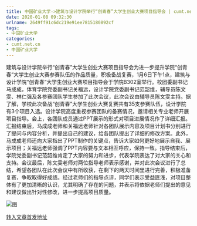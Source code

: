 ```yaml
---
title: 中国矿业大学->建筑与设计学院举行“创青春”大学生创业大赛项目指导会 | cumt.net.cn
date: 2020-01-08 09:32:30
urlname: 2649ff91c6dc219e91ee7815180892cf
tags: 
- 中国矿业大学
categories:
- cumt.net.cn
- 中国矿业大学
---
```

建筑与设计学院举行“创青春”大学生创业大赛项目指导会为进一步提升学院“创青春”大学生创业大赛参赛队伍的作品质量，积极备战复赛，1月6日下午1点，建筑与设计学院“创青春”大学生创业大赛项目指导会于学院B302室举行。校团委副书记马成成，体育学院党委副书记关福远，设计学院党委副书记范韶维，辅导员陈文雯、林仁强及各参赛团队学生参加了此次会议，此次会议由辅导员陈文雯主持。据了解，学校此次备战“创青春”大学生创业大赛复赛共有35支参赛队伍，设计学院有3个项目入选。设计学院高度重视参赛团队的备赛情况，邀请相关专业老师开展项目指导。会上，各团队成员通过PPT展示的形式对项目进展情况作了详细汇报。汇报结束后，马成成老师和关福远老师针对各团队展示内容及项目计划书分别进行了提问与内容分析，并提出自己的建议，给各团队提出了详细的修改方案。此外，马成成老师还向大家指出了PPT制作的关键点，告诉大家如何更好地展示自我、展示项目；关福远老师强调了PPT内容要与文本相互呼应，保持一致。指导结束后，学院党委副书记范韶维肯定了大家的努力和进步，代表学院表达了对大家的关心和支持。会议最后，陈文雯老师对两位指导老师表示感谢，并对此次会议进行了总结，希望各团队在此次会议中有所收获，在剩下的两天时间里进行完善，积极准备复赛，争取取得好成绩。经过老师们的指导点评，同学们表示受益匪浅，对项目整体有了更加清晰的认识，尤其明确了存在的问题，并表示将依据老师们提出的意见和建议做出针对性修改，进一步提高项目质量。

![图](http://192.168.105.2/_upload/article/images/8a/6b/d975a0ae49048110e19e6cda895d/e455bf64-24e5-45f1-a978-06c7fc9d45b0.jpg)

[转入文章首发地址](http://xwzx.cumt.edu.cn/81/85/c523a557445/page.htm)